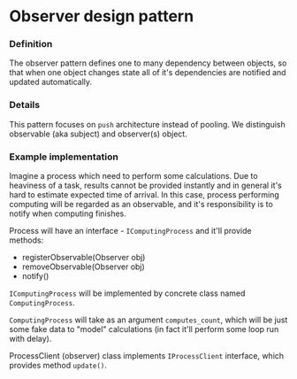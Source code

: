 Observer design pattern
=======================

### Definition

The observer pattern defines one to many dependency between objects, so that
when one object changes state all of it's dependencies are notified and updated
automatically. 

### Details

This pattern focuses on `push` architecture instead of pooling. We distinguish observable
(aka subject) and observer(s) object.

### Example implementation

Imagine a process which need to perform some calculations. Due to heaviness of a task,
results cannot be provided instantly and in general it's hard to estimate expected time
of arrival. In this case, process performing computing will be regarded
as an observable, and it's responsibility is to notify when computing finishes.

Process will have an interface - `IComputingProcess` and it'll provide methods:
* registerObservable(Observer obj)
* removeObservable(Observer obj)
* notify()

`IComputingProcess` will be implemented by concrete class named `ComputingProcess`.

`ComputingProcess` will take as an argument `computes_count`, which will be just some
fake data to "model" calculations (in fact it'll perform some loop run with delay).

ProcessClient (observer) class implements `IProcessClient` interface, which provides method
`update()`.

